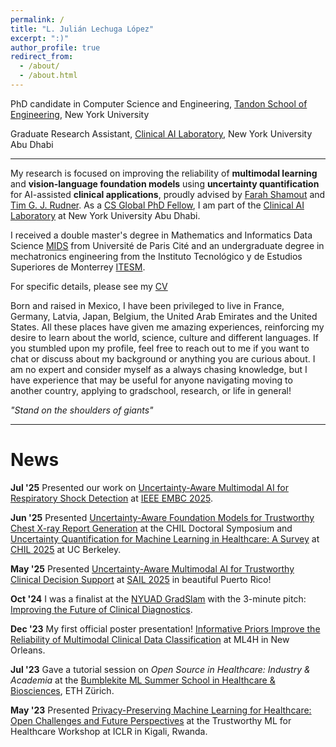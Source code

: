 ```yaml
---
permalink: /
title: "L. Julián Lechuga López"
excerpt: ":)"
author_profile: true
redirect_from:
  - /about/
  - /about.html
---
```

PhD candidate in Computer Science and Engineering, [Tandon School of Engineering](https://engineering.nyu.edu/), New York University

Graduate Research Assistant, [Clinical AI Laboratory](https://clinicalailab.com/), New York University Abu Dhabi

---
My research is focused on improving the reliability of **multimodal learning** and **vision-language foundation models** using **uncertainty quantification** for AI-assisted **clinical applications**, proudly advised by [Farah Shamout](https://nyuad.nyu.edu/en/academics/divisions/engineering/faculty/farah-emad-shamout.html) and [Tim G. J. Rudner](https://timrudner.com/).
As a [CS Global PhD Fellow](https://nyuad.nyu.edu/en/academics/graduate-and-phd/phd-programs/global-phd-student-fellowship-in-computer-science.html), I am part of the [Clinical AI Laboratory](https://clinicalailab.com/) at New York University Abu Dhabi.

<!-- I am currently working on a collaboration with Professor [Tim Rudner](https://timrudner.com/) implementing uncertainty quantification methods on the MIMIC dataset. We have submitted a workshop chest X-ray datasets.   -->
 <!-- lie at the intersection of computer vision, healthcare, neuroscience, bio-design, human-computer interaction, and robotics. Until this day I still feel like machine learning and AI in general is magic. Being able to build an application that can positively impact the lives of people product with just your computer is still mindblowing for me. -->

I received a double master's degree in Mathematics and Informatics Data Science [MIDS](https://master.math.u-paris.fr/annee/m2-mids/) from Université de Paris Cité and an undergraduate degree in mechatronics engineering from the Instituto Tecnológico y de Estudios Superiores de Monterrey [ITESM](https://tec.mx/en).

For specific details, please see my [CV](/files/CV_JulianLechuga.pdf)
<!-- Throughout the years I have developed different mechatronic systems and software applications using augmented reality, virtual reality, NLP, computer vision, machine learning, deep learning and data science. -->
<!-- In 2018 I worked as a research assistant at the [Yamamoto Human Computer Interaction Laboratory](http://www2.kanazawa-it.ac.jp/yamalab/) at the Kanazawa Institute of Technology under the supervision of Dr Tomohito Yamamoto. I developed an application using augmented reality and deep learning for analyzing heartbeat sounds to create a pre-diagnostic mobile tool. -->

Born and raised in Mexico, I have been privileged to live in France, Germany, Latvia, Japan, Belgium, the United Arab Emirates and the United States. All these places have given me amazing experiences, reinforcing my desire to learn about the world, science, culture and different languages. 
If you stumbled upon my profile, feel free to reach out to me if you want to chat or discuss about my background or anything you are curious about. I am no expert and consider myself as a always chasing knowledge, but I have experience that may be useful for anyone navigating moving to another country, applying to gradschool, research, or life in general! 
<!-- I speak Spanish, English and French fluently and I continue to study and improve my German and Japanese (I recently started learning Arabic :D). -->
<!-- I strongly believe that we must strive to achieve the best version of ourselves both physically and mentally, which is the only thing we can do with the limited time we have on this Earth. -->

*"Stand on the shoulders of giants"*
<!-- *“The mystery of life isn't a problem to solve, but a reality to experience.”* - Frank Herbert -->
---

News
======

**Jul '25**  Presented our work on [Uncertainty-Aware Multimodal AI for Respiratory Shock Detection](https://drive.google.com/file/d/1VYkOLTrd-z7IqwK-hDs25J812WUl0qUo/view?usp=drive_link) at [IEEE EMBC 2025](https://embc.embs.org/2025/).

**Jun '25**  Presented [Uncertainty-Aware Foundation Models for Trustworthy Chest X-ray Report Generation](/files/CHIL_2025_PhD_poster.pdf) at the CHIL Doctoral Symposium and [Uncertainty Quantification for Machine Learning in Healthcare: A Survey](https://www.arxiv.org/abs/2505.02874) at [CHIL 2025](https://chil.ahli.cc/) at UC Berkeley.

**May '25**  Presented [Uncertainty-Aware Multimodal AI for Trustworthy Clinical Decision Support](/files/SAIL_2025_poster.pdf) at [SAIL 2025](https://sail.health/event/sail-2025/) in beautiful Puerto Rico!

<!-- **Apr '25**  
Delivered a talk on *MedCertAIn: Uncertainty-Aware Multimodal AI for Trustworthy In-Hospital Mortality Prediction* at the UAE Graduate Students Research Conference at American University of Sharjah, UAE. -->

<!-- **Feb '25**  
Presented *MedCertAIn: Uncertainty-Aware Multimodal AI for Trustworthy In-Hospital Mortality Prediction* at the AI Revolution in Healthcare Summit in Dubai, UAE. -->

**Oct '24**  I was a finalist at the [NYUAD GradSlam](https://nyuad.nyu.edu/en/research/postdoctoral-research/grad-slam.html) with the 3-minute pitch: [Improving the Future of Clinical Diagnostics](https://www.youtube.com/watch?v=1rd5Gnp4zf8?rel=0).

**Dec '23**  My first official poster presentation! [Informative Priors Improve the Reliability of Multimodal Clinical Data Classification](https://arxiv.org/abs/2312.00794) at ML4H in New Orleans.

**Jul '23**  Gave a tutorial session on *Open Source in Healthcare: Industry & Academia* at the [Bumblekite ML Summer School in Healthcare & Biosciences](https://www.bumblekite.co/summer-school-23), ETH Zürich.

**May '23**  Presented [Privacy-Preserving Machine Learning for Healthcare: Open Challenges and Future Perspectives](https://link.springer.com/chapter/10.1007/978-3-031-39539-0_3) at the Trustworthy ML for Healthcare Workshop at ICLR in Kigali, Rwanda.


<!-- * **Robotics**: Mechatronic systems for automating every day tasks, autonomous vehicles, swarm robotics, virtual reality surveillance systems. Robotics is just awesome. -->
<!-- * **Health Data Science**: Analysis of medical data and research of SOTA methods for detection and classification for cancer. Main goal: development of high performing low-cost applications and diagnostic tools to increase the access for disadvantaged people to safe and reliable health services driven by technology. -->
<!-- * **Neuroscience**: Understanding how the brain works and particularly learn about the processes that allow you to read these words and continue breathing without having to think about it. -->
<!-- * **AI policy**: Starting in Fall 2023, I got more involved in topics regarding AI regulation and policy, with a special focus on developing countries. Got very inspired by an amazing course by Prof Sunoo Park & Prof Kyunghyun Cho and continued with the Responsible AI course from Prof Julia Stoyanovich.
* **Graph data networks**: I find graph theory fascinating, I think there is huge potential in the applications of graph databases. 
<!-- I developed a project for analyzing historical F1 data using graph databases. -->
<!-- * **Gastronomy**: I will eventually have my own restaurant in which people can enjoy the combination of delicious food and the marvels of AI. I wonder how can AI can be merged with gastronomy to improve and create new culinary experiences? I worked in a taqueria for 1 beautiful day! -->
<!-- * **Finance**: I am interested in learning about finance and the dynamics of investments and economy in general. -->
<!-- * **Culture**: I am interested in art, AI and mechatronic systems working together to create new ways of artistic expression and immersive experiences. I was able to develop this interest in 2022 by being part of [CreARTathon 2022: Project Réseaunance](https://creartathon.com/). This summer school was led by Professor [Wendy Mackay](https://ex-situ.lri.fr/people/mackay).  -->
<!-- This is the front page of a website that is powered by the [academicpages template](https://github.com/academicpages/academicpages.github.io) and hosted on GitHub pages. [GitHub pages](https://pages.github.com) is a free service in which websites are built and hosted from code and data stored in a GitHub repository, automatically updating when a new commit is made to the respository. This template was forked from the [Minimal Mistakes Jekyll Theme](https://mmistakes.github.io/minimal-mistakes/) created by Michael Rose, and then extended to support the kinds of content that academics have: publications, talks, teaching, a portfolio, blog posts, and a dynamically-generated CV. You can fork [this repository](https://github.com/academicpages/academicpages.github.io) right now, modify the configuration and markdown files, add your own PDFs and other content, and have your own site for free, with no ads! An older version of this template powers my own personal website at [stuartgeiger.com](http://stuartgeiger.com), which uses [this Github repository](https://github.com/staeiou/staeiou.github.io). -->

<!-- A data-driven personal website
======
Like many other Jekyll-based GitHub Pages templates, academicpages makes you separate the website's content from its form. The content & metadata of your website are in structured markdown files, while various other files constitute the theme, specifying how to transform that content & metadata into HTML pages. You keep these various markdown (.md), YAML (.yml), HTML, and CSS files in a public GitHub repository. Each time you commit and push an update to the repository, the [GitHub pages](https://pages.github.com/) service creates static HTML pages based on these files, which are hosted on GitHub's servers free of charge.

Many of the features of dynamic content management systems (like Wordpress) can be achieved in this fashion, using a fraction of the computational resources and with far less vulnerability to hacking and DDoSing. You can also modify the theme to your heart's content without touching the content of your site. If you get to a point where you've broken something in Jekyll/HTML/CSS beyond repair, your markdown files describing your talks, publications, etc. are safe. You can rollback the changes or even delete the repository and start over -- just be sure to save the markdown files! Finally, you can also write scripts that process the structured data on the site, such as [this one](https://github.com/academicpages/academicpages.github.io/blob/master/talkmap.ipynb) that analyzes metadata in pages about talks to display [a map of every location you've given a talk](https://academicpages.github.io/talkmap.html).

Getting started
======
1. Register a GitHub account if you don't have one and confirm your e-mail (required!)
1. Fork [this repository](https://github.com/academicpages/academicpages.github.io) by clicking the "fork" button in the top right.
1. Go to the repository's settings (rightmost item in the tabs that start with "Code", should be below "Unwatch"). Rename the repository "[your GitHub username].github.io", which will also be your website's URL.
1. Set site-wide configuration and create content & metadata (see below -- also see [this set of diffs](http://archive.is/3TPas) showing what files were changed to set up [an example site](https://getorg-testacct.github.io) for a user with the username "getorg-testacct")
1. Upload any files (like PDFs, .zip files, etc.) to the files/ directory. They will appear at https://[your GitHub username].github.io/files/example.pdf.  
1. Check status by going to the repository settings, in the "GitHub pages" section

Site-wide configuration
------
The main configuration file for the site is in the base directory in [_config.yml](https://github.com/academicpages/academicpages.github.io/blob/master/_config.yml), which defines the content in the sidebars and other site-wide features. You will need to replace the default variables with ones about yourself and your site's github repository. The configuration file for the top menu is in [_data/navigation.yml](https://github.com/academicpages/academicpages.github.io/blob/master/_data/navigation.yml). For example, if you don't have a portfolio or blog posts, you can remove those items from that navigation.yml file to remove them from the header.

Create content & metadata
------
For site content, there is one markdown file for each type of content, which are stored in directories like _publications, _talks, _posts, _teaching, or _pages. For example, each talk is a markdown file in the [_talks directory](https://github.com/academicpages/academicpages.github.io/tree/master/_talks). At the top of each markdown file is structured data in YAML about the talk, which the theme will parse to do lots of cool stuff. The same structured data about a talk is used to generate the list of talks on the [Talks page](https://academicpages.github.io/talks), each [individual page](https://academicpages.github.io/talks/2012-03-01-talk-1) for specific talks, the talks section for the [CV page](https://academicpages.github.io/cv), and the [map of places you've given a talk](https://academicpages.github.io/talkmap.html) (if you run this [python file](https://github.com/academicpages/academicpages.github.io/blob/master/talkmap.py) or [Jupyter notebook](https://github.com/academicpages/academicpages.github.io/blob/master/talkmap.ipynb), which creates the HTML for the map based on the contents of the _talks directory).

**Markdown generator**

I have also created [a set of Jupyter notebooks](https://github.com/academicpages/academicpages.github.io/tree/master/markdown_generator
) that converts a CSV containing structured data about talks or presentations into individual markdown files that will be properly formatted for the academicpages template. The sample CSVs in that directory are the ones I used to create my own personal website at stuartgeiger.com. My usual workflow is that I keep a spreadsheet of my publications and talks, then run the code in these notebooks to generate the markdown files, then commit and push them to the GitHub repository.

How to edit your site's GitHub repository
------
Many people use a git client to create files on their local computer and then push them to GitHub's servers. If you are not familiar with git, you can directly edit these configuration and markdown files directly in the github.com interface. Navigate to a file (like [this one](https://github.com/academicpages/academicpages.github.io/blob/master/_talks/2012-03-01-talk-1.md) and click the pencil icon in the top right of the content preview (to the right of the "Raw | Blame | History" buttons). You can delete a file by clicking the trashcan icon to the right of the pencil icon. You can also create new files or upload files by navigating to a directory and clicking the "Create new file" or "Upload files" buttons.

Example: editing a markdown file for a talk
![Editing a markdown file for a talk](/images/editing-talk.png)

For more info
------
More info about configuring academicpages can be found in [the guide](https://academicpages.github.io/markdown/). The [guides for the Minimal Mistakes theme](https://mmistakes.github.io/minimal-mistakes/docs/configuration/) (which this theme was forked from) might also be helpful. -->
